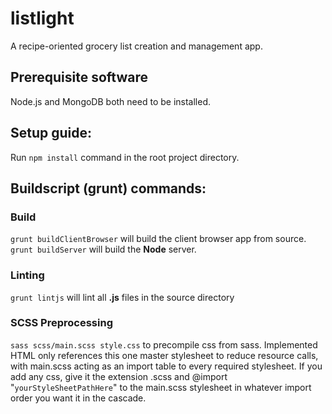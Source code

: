# listlight
A recipe-oriented grocery list creation and management app.

## Prerequisite software
Node.js and MongoDB both need to be installed.

## Setup guide:
Run ```npm install``` command in the root project directory.

## Buildscript (grunt) commands:
### Build
`grunt buildClientBrowser` will build the client browser app from source.
`grunt buildServer` will build the **Node** server.

### Linting
`grunt lintjs` will lint all **.js** files in the source directory

### SCSS Preprocessing
`sass scss/main.scss style.css` to precompile css from sass. Implemented HTML
only references this one master stylesheet to reduce resource calls,
with main.scss acting as an import table to every required stylesheet. If you
add any css, give it the extension .scss and @import "`yourStyleSheetPathHere`"
to the main.scss stylesheet in whatever import order you want it in
the cascade.
